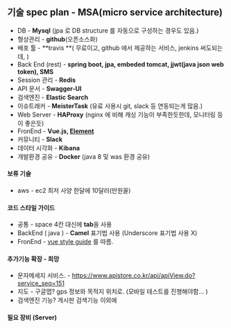 ## 기술 spec plan - MSA(micro service architecture)

- DB - **Mysql** (jpa 로 DB structure 를 자동으로 구성하는 경우도 있음.)
- 형상관리 - **github**(오픈소스화)
- 배포 툴 - **travis **( 무료이고, github 에서 제공하는 서비스, jenkins 써도되는데,  )
- Back End (rest) - **spring boot, jpa, embeded tomcat, jjwt(java json web token), SMS**
- Session 관리 - **Redis**
- API 문서 - **Swagger-UI**
- 검색엔진 - **Elastic Search**
- 이슈트래커 - **MeisterTask** (유료 사용시 git, slack 등 연동되는게 많음.)
- Web Server - **HAProxy** (nginx 에 비해 캐싱 기능이 부족한듯한데, 모니터링 등이 좋은듯)
- FronEnd - **Vue.js, [Element](https://element.eleme.io/#/en-US)** 
- 커뮤니티 - **Slack** 
- 데이터 시각화 - **Kibana**
- 개발환경 공유 - **Docker** (java 8 및 was 환경 공유)

#### 보류 기술

- aws - ec2 최저 사양 한달에 10달러(만원꼴) 

#### 코드 스타일 가이드

- 공통 - space 4칸 대신에 **tab**을 사용
- BackEnd ( java ) - **Camel** 표기법 사용 (Underscore 표기법 사용 X)
- FronEnd  - [vue style guide](https://vuejs.org/v2/style-guide/) 를 따름. 

#### 추가기능 확장 - 희망

- 문자메세지 서비스. - https://www.apistore.co.kr/api/apiView.do?service_seq=151
- 지도 - 구글맵? gps 정보와 목적지 위치로. (모바일 테스트를 진행해야함... )
- 검색엔진 기능? 게시판 검색기능 이외에

#### 필요 장비 (Server)

